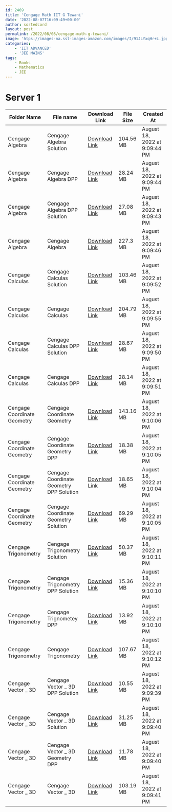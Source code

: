 ```yaml
---
id: 2469
title: 'Cengage Math IIT G Tewani'
date: '2022-08-07T16:09:49+00:00'
author: sortedcord
layout: post
permalink: /2022/08/08/cengage-math-g-tewani/
image: 'htps://images-na.ssl-images-amazon.com/images/I/91JLYxqHr+L.jpg'
categories:
    - 'IIT ADVANCED'
    - 'JEE MAINS'
tags:
    - Books
    - Mathematics
    - JEE
---
```


# Server 1

| Folder Name                 | File name                                | Download Link                              | File Size | Created At                    |
|-----------------------------|------------------------------------------|--------------------------------------------|-----------|-------------------------------|
| Cengage Algebra             | Cengage Algebra Solution                 | [Download Link](https://shorturl.at/dkpt9) | 104.56 MB | August 18, 2022 at 9:09:44 PM |
| Cengage Algebra             | Cengage Algebra DPP                      | [Download Link](https://shorturl.at/bHMNY) | 28.24 MB  | August 18, 2022 at 9:09:44 PM |
| Cengage Algebra             | Cengage Algebra DPP Solution             | [Download Link](https://shorturl.at/gs128) | 27.08 MB  | August 18, 2022 at 9:09:43 PM |
| Cengage Algebra             | Cengage Algebra                          | [Download Link](https://shorturl.at/aBY15) | 227.3 MB  | August 18, 2022 at 9:09:46 PM |
| Cengage Calculas            | Cengage Calculas Solution                | [Download Link](https://shorturl.at/egjnW) | 103.46 MB | August 18, 2022 at 9:09:52 PM |
| Cengage Calculas            | Cengage Calculas                         | [Download Link](https://shorturl.at/BFLRZ) | 204.79 MB | August 18, 2022 at 9:09:55 PM |
| Cengage Calculas            | Cengage Calculas DPP Solution            | [Download Link](https://shorturl.at/nqW19) | 28.67 MB  | August 18, 2022 at 9:09:50 PM |
| Cengage Calculas            | Cengage Calculas DPP                     | [Download Link](https://shorturl.at/ahpu4) | 28.14 MB  | August 18, 2022 at 9:09:51 PM |
| Cengage Coordinate Geometry | Cengage Coordinate Geometry              | [Download Link](https://shorturl.at/adeJZ) | 143.16 MB | August 18, 2022 at 9:10:06 PM |
| Cengage Coordinate Geometry | Cengage Coordinate Geometry DPP          | [Download Link](https://shorturl.at/flM46) | 18.38 MB  | August 18, 2022 at 9:10:05 PM |
| Cengage Coordinate Geometry | Cengage Coordinate Geometry DPP Solution | [Download Link](https://shorturl.at/HMOQZ) | 18.65 MB  | August 18, 2022 at 9:10:04 PM |
| Cengage Coordinate Geometry | Cengage Coordinate Geometry Solution     | [Download Link](https://shorturl.at/ejot9) | 69.29 MB  | August 18, 2022 at 9:10:05 PM |
| Cengage Trigonometry        | Cengage Trigonometry Solution            | [Download Link](https://shorturl.at/aBCU6) | 50.37 MB  | August 18, 2022 at 9:10:11 PM |
| Cengage Trigonometry        | Cengage Trigonometry DPP Solution        | [Download Link](https://shorturl.at/iLR67) | 15.36 MB  | August 18, 2022 at 9:10:10 PM |
| Cengage Trigonometry        | Cengage Trignometey DPP                  | [Download Link](https://shorturl.at/dlpwO) | 13.92 MB  | August 18, 2022 at 9:10:10 PM |
| Cengage Trigonometry        | Cengage Trigonometry                     | [Download Link](https://shorturl.at/abt07) | 107.67 MB | August 18, 2022 at 9:10:12 PM |
| Cengage Vector _ 3D         | Cengage Vector _ 3D DPP Solution         | [Download Link](https://shorturl.at/ASWY7) | 10.55 MB  | August 18, 2022 at 9:09:39 PM |
| Cengage Vector _ 3D         | Cengage Vector _ 3D Solution             | [Download Link](https://shorturl.at/nSZ37) | 31.25 MB  | August 18, 2022 at 9:09:40 PM |
| Cengage Vector _ 3D         | Cengage Vector _ 3D Geometry DPP         | [Download Link](https://shorturl.at/CTX78) | 11.78 MB  | August 18, 2022 at 9:09:40 PM |
| Cengage Vector _ 3D         | Cengage Vector _ 3D                      | [Download Link](https://shorturl.at/cGNRU) | 103.19 MB | August 18, 2022 at 9:09:41 PM |
